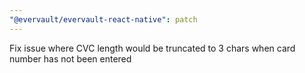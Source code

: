 ```yaml
---
"@evervault/evervault-react-native": patch
---
```


Fix issue where CVC length would be truncated to 3 chars when card number has not been entered
